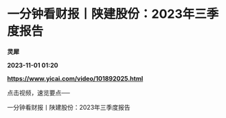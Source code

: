# 一分钟看财报丨陕建股份：2023年三季度报告
**灵犀**

**2023-11-01 01:20**

**https://www.yicai.com/video/101892025.html**

点击视频，速览要点──

一分钟看财报丨陕建股份：2023年三季度报告